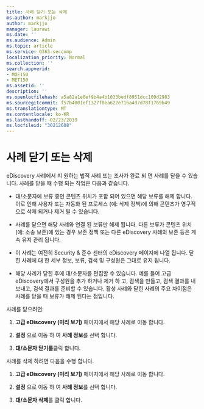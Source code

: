 ```yaml
---
title: 사례 닫기 또는 삭제
ms.author: markjjo
author: markjjo
manager: laurawi
ms.date: ''
ms.audience: Admin
ms.topic: article
ms.service: O365-seccomp
localization_priority: Normal
ms.collection: ''
search.appverid:
- MOE150
- MET150
ms.assetid: ''
description: ''
ms.openlocfilehash: a5a82a1e6ef9b4a4b1033bedf8951dcc109d2983
ms.sourcegitcommit: f57b4001ef1327f0ea622e716a4d7d78f1769b49
ms.translationtype: MT
ms.contentlocale: ko-KR
ms.lasthandoff: 02/23/2019
ms.locfileid: "30212688"
---
```

# <a name="close-or-delete-a-case"></a>사례 닫기 또는 삭제

eDiscovery 사례에서 지 원하는 법적 사례 또는 조사가 완료 되 면 사례를 닫을 수 있습니다. 사례를 닫을 때 수행 되는 작업은 다음과 같습니다.

- 대/소문자에 보류 중인 콘텐츠 위치가 포함 되어 있으면 해당 보류를 해제 합니다. 이로 인해 사용자 또는 자동화 된 프로세스 (예: 삭제 정책)에 의해 콘텐츠가 영구적으로 삭제 되거나 제거 될 수 있습니다.

- 사례를 닫으면 해당 사례와 연결 된 보류만 해제 됩니다. 다른 보류가 콘텐츠 위치 (예: 소송 보존)에 있는 경우 보존 정책 또는 다른 eDiscovery 사례의 보존 등은 계속 유지 관리 됩니다.

- 이 사례는 여전히 Security & 준수 센터의 eDiscovery 페이지에 나열 됩니다. 닫힌 사례에 대 한 세부 정보, 보류, 검색 및 구성원은 그대로 유지 됩니다.

- 해당 사례가 닫힌 후에 대/소문자를 편집할 수 있습니다. 예를 들어 고급 eDiscovery에서 구성원을 추가 하거나 제거 하 고, 검색을 만들고, 검색 결과를 내보내고, 검색 결과를 준비할 수 있습니다. 활성 사례와 닫힌 사례의 주요 차이점은 사례를 닫을 때 보류가 해제 된다는 점입니다.

사례를 닫으려면:

1. **고급 eDiscovery (미리 보기)** 페이지에서 해당 사례로 이동 합니다.

2. **설정** 으로 이동 하 여 **사례 정보**를 선택 합니다. 

3. **대/소문자 닫기를**클릭 합니다. 

사례를 삭제 하려면 다음을 수행 합니다.

1. **고급 eDiscovery (미리 보기)** 페이지에서 해당 사례로 이동 합니다.

2. **설정** 으로 이동 하 여 **사례 정보**를 선택 합니다. 

3. **대/소문자 삭제**를 클릭 합니다. 
